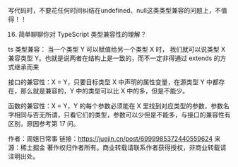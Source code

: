写代码时，不要花任何时间纠结在undefined、null这类类型兼容的问题上，不值得！！

16. 简单聊聊你对 TypeScript 类型兼容性的理解？

ts 类型兼容：
当一个类型 Y 可以赋值给另一个类型 X 时， 我们就可以说类型 X 兼容类型 Y。也就是说两者在结构上是一致的，而不一定非得通过 extends 的方式继承而来

接口的兼容性：X = Y，只要目标类型 X 中声明的属性变量，在源类型 Y 中都存在，那么就是兼容的，Y 中的类型可以比 X 中的多，但是不能少。

函数的兼容性：X = Y，Y 的每个参数必须能在 X 里找到对应类型的参数，参数名字相同与否无所谓，只看它们的类型，参数可以少但是不能多，与接口的兼容性有区别，原因参考第 17 问。

作者：周姐日常事
链接：<https://juejin.cn/post/6999985372440559624>
来源：稀土掘金
著作权归作者所有。商业转载请联系作者获得授权，非商业转载请注明出处。
